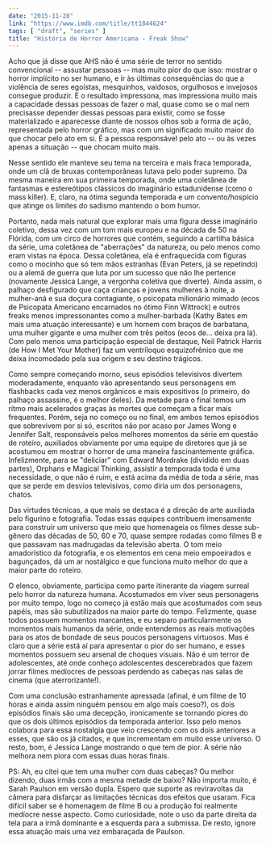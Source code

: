 ```yaml
---
date: "2015-11-28"
link: "https://www.imdb.com/title/tt1844624"
tags: [ "draft", "series" ]
title: "História de Horror Americana - Freak Show"
---
```

Acho que já disse que AHS não é uma série de terror no sentido convencional -- assustar pessoas -- mas muito pior do que isso: mostrar o horror implícito no ser humano, e ir às últimas consequências do que a violência de seres egoístas, mesquinhos, vaidosos, orgulhosos e invejosos consegue produzir. E o resultado impressona, mas impressiona muito mais a capacidade dessas pessoas de fazer o mal, quase como se o mal nem precisasse depender dessas pessoas para existir, como se fosse materializado e aparecesse diante de nossos olhos sob a forma de ação, representada pelo horror gráfico, mas com um significado muito maior do que chocar pelo ato em si. É a pessoa responsável pelo ato -- ou às vezes apenas a situação -- que chocam muito mais.

Nesse sentido ele manteve seu tema na terceira e mais fraca temporada, onde um clã de bruxas contemporâneas lutava pelo poder supremo. Da mesma maneira em sua primeira temporada, onde uma coletânea de fantasmas e estereótipos clássicos do imaginário estadunidense (como o mass killer). E, claro, na ótima segunda temporada e um convento/hospício que atinge os limites do sadismo mantendo o bom humor.

Portanto, nada mais natural que explorar mais uma figura desse imaginário coletivo, dessa vez com um tom mais europeu e na década de 50 na Flórida, com um circo de horrores que contém, seguindo a cartilha básica da série, uma coletânea de "aberrações" da natureza, ou pelo menos como eram vistas na época. Dessa coletânea, ela é enfraquecida com figuras como o mocinho que só tem mãos estranhas (Evan Peters, já se repetindo) ou a alemã de guerra que luta por um sucesso que não lhe pertence (novamente Jessica Lange, a vergonha coletiva que diverte). Ainda assim, o palhaço desfigurado que caça crianças e jovens mulheres à noite, a mulher-anã e sua doçura contagiante, o psicopata milionário mimado (ecos de Psicopata Americano encarnados no ótimo Finn Wittrock) e outros freaks menos impressonantes como a mulher-barbada (Kathy Bates em mais uma atuação interessante) e um homem com braços de barbatana, uma mulher gigante e uma mulher com três peitos (ecos de... deixa pra lá). Com pelo menos uma participação especial de destaque, Neil Patrick Harris (de How I Met Your Mother) faz um ventríloquo esquizofrênico que me deixa incomodado pela sua origem e seu destino trágicos.

Como sempre começando morno, seus episódios televisivos divertem moderadamente, enquanto vão apresentando seus personagens em flashbacks cada vez menos orgânicos e mais expositivos (o primeiro, do palhaço assassino, é o melhor deles). Da metade para o final temos um ritmo mais acelerados graças às mortes que começam a ficar mais frequentes. Porém, seja no começo ou no final, em ambos temos episódios que sobrevivem por si só, escritos não por acaso por James Wong e Jennifer Salt, responsáveis pelos melhores momentos da série em questão de roteiro, auxiliados obviamente por uma equipe de diretores que já se acostumou em mostrar o horror de uma maneira fascinantemente gráfica. Infelizmente, para se "deliciar" com Edward Mordrake (dividido em duas partes), Orphans e Magical Thinking, assistir a temporada toda é uma necessidade, o que não é ruim, e está acima da média de toda a série, mas que se perde em desvios televisivos, como diria um dos personagens, chatos.

Das virtudes técnicas, a que mais se destaca é a direção de arte auxiliada pelo figurino e fotografia. Todas essas equipes contribuem imensamente para construir um universo que meio que homenageia os filmes desse sub-gênero das décadas de 50, 60 e 70, quase sempre rodadas como filmes B e que passavam nas madrugadas da televisão aberta. O tom meio amadorístico da fotografia, e os elementos em cena meio empoeirados e bagunçados, dá um ar nostálgico e que funciona muito melhor do que a maior parte do roteiro.

O elenco, obviamente, participa como parte itinerante da viagem surreal pelo horror da natureza humana. Acostumados em viver seus personagens por muito tempo, logo no começo já estão mais que acostumados com seus papéis, mas são subutilizados na maior parte do tempo. Felizmente, quase todos possuem momentos marcantes, e eu separo particularmente os momentos mais humanos da série, onde entendemos as reais motivações para os atos de bondade de seus poucos personagens virtuosos. Mas é claro que a série está aí para apresentar o pior do ser humano, e esses momentos possuem seu arsenal de choques visuais. Não é um terror de adolescentes, até onde conheço adolescentes descerebrados que fazem jorrar filmes medíocres de pessoas perdendo as cabeças nas salas de cinema (que aterrorizante!).

Com uma conclusão estranhamente apressada (afinal, é um filme de 10 horas e ainda assim ninguém pensou em algo mais coeso?), os dois episódios finais são uma decepção, ironicamente se tornando piores do que os dois últimos episódios da temporada anterior. Isso pelo menos colabora para essa nostalgia que veio crescendo com os dois anteriores a esses, que são os já citados, e que incrementam em muito esse universo. O resto, bom, é Jessica Lange mostrando o que tem de pior. A série não melhora nem piora com essas duas horas finais.

PS: Ah, eu citei que tem uma mulher com duas cabeças? Ou melhor dizendo, duas irmãs com a mesma metade de baixo? Não importa muito, é Sarah Paulson em versão dupla. Espero que suporte as reviravoltas da câmera para disfarçar as limitações técnicas dos efeitos que usaram. Fica difícil saber se é homenagem de filme B ou a produção foi realmente medíocre nesse aspecto. Como curiosidade, note o uso da parte direita da tela para a irmã dominante e a esquerda para a submissa. De resto, ignore essa atuação mais uma vez embaraçada de Paulson.
